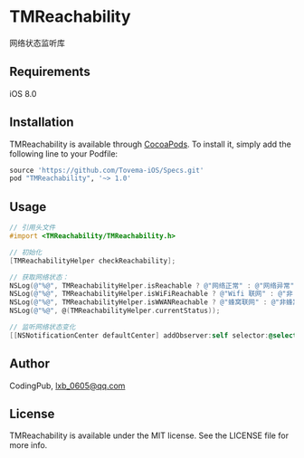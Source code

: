 # TMReachability

网络状态监听库

## Requirements

iOS 8.0

## Installation

TMReachability is available through [CocoaPods](http://cocoapods.org). To install
it, simply add the following line to your Podfile:

```ruby
source 'https://github.com/Tovema-iOS/Specs.git'
pod "TMReachability", '~> 1.0'
```

## Usage

``` Objective-C
// 引用头文件
#import <TMReachability/TMReachability.h>

// 初始化
[TMReachabilityHelper checkReachability];

// 获取网络状态：
NSLog(@"%@", TMReachabilityHelper.isReachable ? @"网络正常" : @"网络异常");
NSLog(@"%@", TMReachabilityHelper.isWiFiReachable ? @"Wifi 联网" : @"非 Wifi 联网");
NSLog(@"%@", TMReachabilityHelper.isWWANReachable ? @"蜂窝联网" : @"非蜂窝联网");
NSLog(@"%@", @(TMReachabilityHelper.currentStatus));

// 监听网络状态变化
[[NSNotificationCenter defaultCenter] addObserver:self selector:@selector(onNetworkChange:) name:TMReachabilityChangedNotification object:nil];
```

## Author

CodingPub, lxb_0605@qq.com

## License

TMReachability is available under the MIT license. See the LICENSE file for more info.

